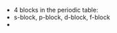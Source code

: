 - 4 blocks in the periodic table:
- s-block, p-block, d-block, f-block
- 
<!--stackedit_data:
eyJoaXN0b3J5IjpbLTEyNDExOTEyNzldfQ==
-->